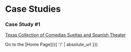 # Case Studies

### Case Study #1
[Texas Collection of Comedias Sueltas and Spanish Theater](caseStudies/caseStudy1/caseStudy1.md)

Go to the [Home Page]({{ '/' | absolute_url }})
